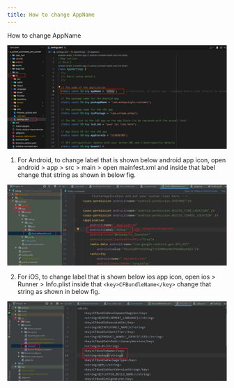 ```yaml
---
title: How to change AppName
---
```


How to change AppName

![eShop](/img/appname1.png)

1. For Android, to change label that is shown below android app icon, open android > app > src > main > open mainfest.xml and inside that label change that string as shown in below fig.

![eShop](/img/appname2.png)

2. For iOS, to change label that is shown below ios app icon, open ios > Runner > Info.plist inside that `<key>CFBundleName</key>` change that string as shown in below fig.

![eShop](/img/appname3.png) 
